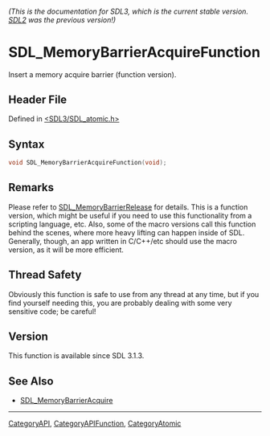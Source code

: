 ###### (This is the documentation for SDL3, which is the current stable version. [SDL2](https://wiki.libsdl.org/SDL2/) was the previous version!)
# SDL_MemoryBarrierAcquireFunction

Insert a memory acquire barrier (function version).

## Header File

Defined in [<SDL3/SDL_atomic.h>](https://github.com/libsdl-org/SDL/blob/main/include/SDL3/SDL_atomic.h)

## Syntax

```c
void SDL_MemoryBarrierAcquireFunction(void);
```

## Remarks

Please refer to [SDL_MemoryBarrierRelease](SDL_MemoryBarrierRelease) for
details. This is a function version, which might be useful if you need to
use this functionality from a scripting language, etc. Also, some of the
macro versions call this function behind the scenes, where more heavy
lifting can happen inside of SDL. Generally, though, an app written in
C/C++/etc should use the macro version, as it will be more efficient.

## Thread Safety

Obviously this function is safe to use from any thread at any time, but if
you find yourself needing this, you are probably dealing with some very
sensitive code; be careful!

## Version

This function is available since SDL 3.1.3.

## See Also

- [SDL_MemoryBarrierAcquire](SDL_MemoryBarrierAcquire)

----
[CategoryAPI](CategoryAPI), [CategoryAPIFunction](CategoryAPIFunction), [CategoryAtomic](CategoryAtomic)

